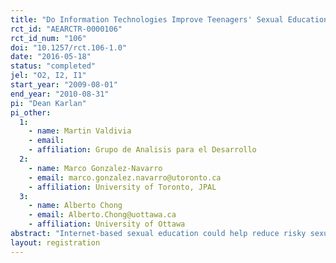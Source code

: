 ```yaml
---
title: "Do Information Technologies Improve Teenagers' Sexual Education? Evidence from a Randomized Evaluation in Colombia"
rct_id: "AEARCTR-0000106"
rct_id_num: "106"
doi: "10.1257/rct.106-1.0"
date: "2016-05-18"
status: "completed"
jel: "O2, I2, I1"
start_year: "2009-08-01"
end_year: "2010-08-31"
pi: "Dean Karlan"
pi_other:
  1:
    - name: Martin Valdivia
    - email: 
    - affiliation: Grupo de Analisis para el Desarrollo
  2:
    - name: Marco Gonzalez-Navarro
    - email: marco.gonzalez.navarro@utoronto.ca
    - affiliation: University of Toronto, JPAL
  3:
    - name: Alberto Chong
    - email: Alberto.Chong@uottawa.ca
    - affiliation: University of Ottawa
abstract: "Internet-based sexual education could help reduce risky sexual behavior among adolescents. Across public junior high schools in 21 Colombian cities, we conducted a randomized evaluation of a mandatory six-month internet-based sexual education course. Six months after finishing the course, we find a 0.4 standard deviation improvement in knowledge, a 0.2 standard deviation improvement in attitudes, and a nine percentage point increase in likelihood of redeeming vouchers for condoms. We find no evidence of spillovers to control classrooms within treatment schools, although treatment effects are enhanced when a larger share of a student's friends also takes the course."
layout: registration
---
```


